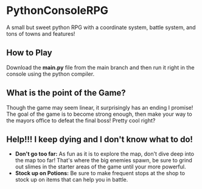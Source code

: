 # PythonConsoleRPG
A small but sweet python RPG with a coordinate system, battle system, and tons of towns and features!

## How to Play
Download the **main.py** file from the main branch and then run it right in the console using the python compiler.

## What is the point of the Game?
Though the game may seem linear, it surprisingly has an ending I promise!
The goal of the game is to become strong enough, then make your way to the mayors office to defeat the final boss! Pretty cool right?

## Help!!! I keep dying and I don't know what to do!

- **Don't go too far:** As fun as it is to explore the map, don't dive deep into the map too far! That's where the big enemies spawn, be sure to grind out slimes in the starter areas of the game until your more powerful.
- **Stock up on Potions:** Be sure to make frequent stops at the shop to stock up on items that can help you in battle.
